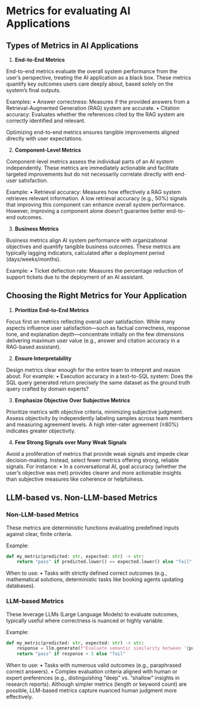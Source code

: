 # Metrics for evaluating AI Applications

## Types of Metrics in AI Applications

1. **End-to-End Metrics**

End-to-end metrics evaluate the overall system performance from the user’s perspective, treating the AI application as a black box. These metrics quantify key outcomes users care deeply about, based solely on the system’s final outputs.

Examples:
	• Answer correctness: Measures if the provided answers from a Retrieval-Augmented Generation (RAG) system are accurate.
	• Citation accuracy: Evaluates whether the references cited by the RAG system are correctly identified and relevant.

Optimizing end-to-end metrics ensures tangible improvements aligned directly with user expectations.

2. **Component-Level Metrics**

Component-level metrics assess the individual parts of an AI system independently. These metrics are immediately actionable and facilitate targeted improvements but do not necessarily correlate directly with end-user satisfaction.

Example:
	• Retrieval accuracy: Measures how effectively a RAG system retrieves relevant information. A low retrieval accuracy (e.g., 50%) signals that improving this component can enhance overall system performance. However, improving a component alone doesn’t guarantee better end-to-end outcomes.

3. **Business Metrics**

Business metrics align AI system performance with organizational objectives and quantify tangible business outcomes. These metrics are typically lagging indicators, calculated after a deployment period (days/weeks/months).

Example:
	•	Ticket deflection rate: Measures the percentage reduction of support tickets due to the deployment of an AI assistant.

## Choosing the Right Metrics for Your Application

1. **Prioritize End-to-End Metrics**

Focus first on metrics reflecting overall user satisfaction. While many aspects influence user satisfaction—such as factual correctness, response tone, and explanation depth—concentrate initially on the few dimensions delivering maximum user value (e.g., answer and citation accuracy in a RAG-based assistant).

2. **Ensure Interpretability**

Design metrics clear enough for the entire team to interpret and reason about. For example:
	• Execution accuracy in a text-to-SQL system: Does the SQL query generated return precisely the same dataset as the ground truth query crafted by domain experts?

3. **Emphasize Objective Over Subjective Metrics**

Prioritize metrics with objective criteria, minimizing subjective judgment. Assess objectivity by independently labeling samples across team members and measuring agreement levels. A high inter-rater agreement (≥80%) indicates greater objectivity.

4. **Few Strong Signals over Many Weak Signals**

Avoid a proliferation of metrics that provide weak signals and impede clear decision-making. Instead, select fewer metrics offering strong, reliable signals. For instance:
	• In a conversational AI, goal accuracy (whether the user’s objective was met) provides clearer and more actionable insights than subjective measures like coherence or helpfulness.

## LLM-based vs. Non-LLM-based Metrics

### Non-LLM-based Metrics

These metrics are deterministic functions evaluating predefined inputs against clear, finite criteria.

Example:

```python
def my_metric(predicted: str, expected: str) -> str:
    return "pass" if predicted.lower() == expected.lower() else "fail"
```

When to use:
	• Tasks with strictly defined correct outcomes (e.g., mathematical solutions, deterministic tasks like booking agents updating databases).

### LLM-based Metrics

These leverage LLMs (Large Language Models) to evaluate outcomes, typically useful where correctness is nuanced or highly variable.

Example:
```python
def my_metric(predicted: str, expected: str) -> str:
    response = llm.generate(f"Evaluate semantic similarity between '{predicted}' and '{expected}'")
    return "pass" if response > 5 else "fail"
```

When to use:
	• Tasks with numerous valid outcomes (e.g., paraphrased correct answers).
	• Complex evaluation criteria aligned with human or expert preferences (e.g., distinguishing “deep” vs. “shallow” insights in research reports). Although simpler metrics (length or keyword count) are possible, LLM-based metrics capture nuanced human judgment more effectively.